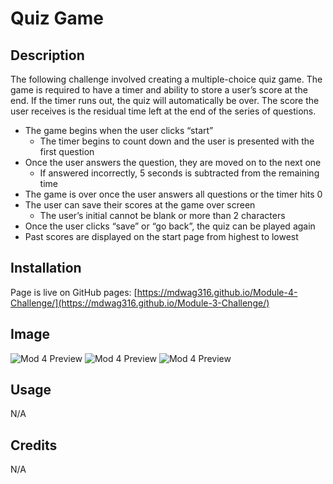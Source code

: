 # Quiz Game

## Description

The following challenge involved creating a multiple-choice quiz game. The game is required to have a timer and ability to store a user’s score at the end. If the timer runs out, the quiz will automatically be over. The score the user receives is the residual time left at the end of the series of questions.
-	The game begins when the user clicks “start”
    - The timer begins to count down and the user is presented with the first question
-	Once the user answers the question, they are moved on to the next one
    - If answered incorrectly, 5 seconds is subtracted from the remaining time
-	The game is over once the user answers all questions or the timer hits 0
-	The user can save their scores at the game over screen
    - The user’s initial cannot be blank or more than 2 characters
-	Once the user clicks “save” or “go back”, the quiz can be played again
-	Past scores are displayed on the start page from highest to lowest


## Installation

Page is live on GitHub pages: [https://mdwag316.github.io/Module-4-Challenge/](https://mdwag316.github.io/Module-3-Challenge/)

## Image

![Mod 4 Preview](https://github.com/Mdwag316/Module-4-Challenge/assets/images/1.png)
![Mod 4 Preview](https://github.com/Mdwag316/Module-4-Challenge/blob/main/images/2.png)
![Mod 4 Preview](https://github.com/Mdwag316/Module-4-Challenge/blob/main/images/3.png)

## Usage

N/A

## Credits

N/A
